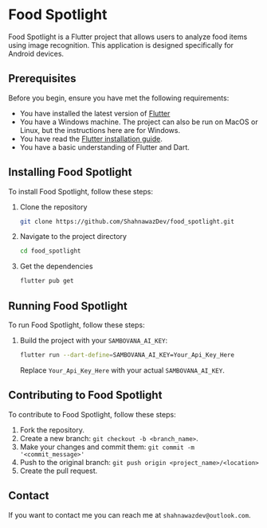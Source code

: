 # Food Spotlight

Food Spotlight is a Flutter project that allows users to analyze food items using image recognition. This application is designed specifically for Android devices.

## Prerequisites

Before you begin, ensure you have met the following requirements:

* You have installed the latest version of [Flutter](https://flutter.dev/docs/get-started/install)
* You have a Windows machine. The project can also be run on MacOS or Linux, but the instructions here are for Windows.
* You have read the [Flutter installation guide](https://flutter.dev/docs/get-started/install).
* You have a basic understanding of Flutter and Dart.

## Installing Food Spotlight

To install Food Spotlight, follow these steps:

1. Clone the repository
    ```bash
    git clone https://github.com/ShahnawazDev/food_spotlight.git
    ```
2. Navigate to the project directory
    ```bash
    cd food_spotlight
    ```
3. Get the dependencies
    ```bash
    flutter pub get
    ```

## Running Food Spotlight

To run Food Spotlight, follow these steps:

1. Build the project with your `SAMBOVANA_AI_KEY`:
    ```bash
    flutter run --dart-define=SAMBOVANA_AI_KEY=Your_Api_Key_Here
    ```
    Replace `Your_Api_Key_Here` with your actual `SAMBOVANA_AI_KEY`.

## Contributing to Food Spotlight

To contribute to Food Spotlight, follow these steps:

1. Fork the repository.
2. Create a new branch: `git checkout -b <branch_name>`.
3. Make your changes and commit them: `git commit -m '<commit_message>'`
4. Push to the original branch: `git push origin <project_name>/<location>`
5. Create the pull request.

## Contact

If you want to contact me you can reach me at `shahnawazdev@outlook.com`.